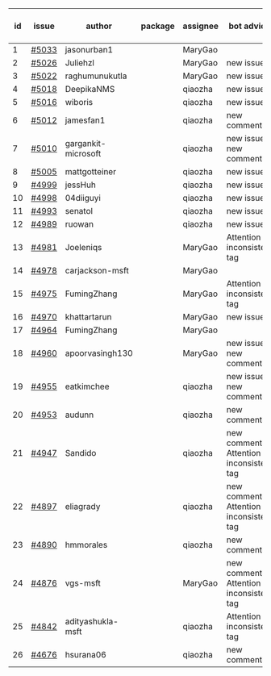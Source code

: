 | id | issue | author | package | assignee | bot advice | created date of issue | target release date | date from target |
| ------ | ------ | ------ | ------ | ------ | ------ | ------ | ------ | :-----: |
| 1 | [#5033](https://github.com/Azure/sdk-release-request/issues/5033) | jasonurban1 |  | MaryGao |  | 03-06 |  | 0 |
| 2 | [#5026](https://github.com/Azure/sdk-release-request/issues/5026) | Juliehzl |  | MaryGao | new issue. | 03-05 | 03-22 |  |
| 3 | [#5022](https://github.com/Azure/sdk-release-request/issues/5022) | raghumunukutla |  | MaryGao | new issue. | 03-04 | 03-22 |  |
| 4 | [#5018](https://github.com/Azure/sdk-release-request/issues/5018) | DeepikaNMS |  | qiaozha | new issue. | 02-29 | 03-22 |  |
| 5 | [#5016](https://github.com/Azure/sdk-release-request/issues/5016) | wiboris |  | qiaozha | new issue. | 02-29 | 03-22 |  |
| 6 | [#5012](https://github.com/Azure/sdk-release-request/issues/5012) | jamesfan1 |  | qiaozha | new comment. | 02-28 | 03-22 |  |
| 7 | [#5010](https://github.com/Azure/sdk-release-request/issues/5010) | gargankit-microsoft |  | qiaozha | new issue. new comment. | 02-28 | 03-22 |  |
| 8 | [#5005](https://github.com/Azure/sdk-release-request/issues/5005) | mattgotteiner |  | qiaozha | new issue. | 02-27 | 03-22 |  |
| 9 | [#4999](https://github.com/Azure/sdk-release-request/issues/4999) | jessHuh |  | qiaozha | new issue. | 02-27 | 03-22 |  |
| 10 | [#4998](https://github.com/Azure/sdk-release-request/issues/4998) | 04diiguyi |  | qiaozha | new issue. | 02-27 | 03-22 |  |
| 11 | [#4993](https://github.com/Azure/sdk-release-request/issues/4993) | senatol |  | qiaozha | new issue. | 02-27 | 03-22 |  |
| 12 | [#4989](https://github.com/Azure/sdk-release-request/issues/4989) | ruowan |  | qiaozha | new issue. | 02-27 | 03-22 |  |
| 13 | [#4981](https://github.com/Azure/sdk-release-request/issues/4981) | Joeleniqs |  | MaryGao | Attention to inconsistent tag | 02-24 | 03-22 |  |
| 14 | [#4978](https://github.com/Azure/sdk-release-request/issues/4978) | carjackson-msft |  | MaryGao |  | 02-22 | 03-22 |  |
| 15 | [#4975](https://github.com/Azure/sdk-release-request/issues/4975) | FumingZhang |  | MaryGao | Attention to inconsistent tag | 02-21 | 03-22 |  |
| 16 | [#4970](https://github.com/Azure/sdk-release-request/issues/4970) | khattartarun |  | MaryGao | new issue. | 02-20 | 03-22 |  |
| 17 | [#4964](https://github.com/Azure/sdk-release-request/issues/4964) | FumingZhang |  | MaryGao |  | 02-19 | 03-22 |  |
| 18 | [#4960](https://github.com/Azure/sdk-release-request/issues/4960) | apoorvasingh130 |  | MaryGao | new issue. new comment. | 02-19 | 03-22 |  |
| 19 | [#4955](https://github.com/Azure/sdk-release-request/issues/4955) | eatkimchee |  | qiaozha | new issue. new comment. | 02-17 | 03-22 |  |
| 20 | [#4953](https://github.com/Azure/sdk-release-request/issues/4953) | audunn |  | qiaozha | new comment. | 02-16 | 03-22 |  |
| 21 | [#4947](https://github.com/Azure/sdk-release-request/issues/4947) | Sandido |  | qiaozha | new comment. Attention to inconsistent tag | 02-15 | 03-22 |  |
| 22 | [#4897](https://github.com/Azure/sdk-release-request/issues/4897) | eliagrady |  | qiaozha | new comment. Attention to inconsistent tag | 01-18 | 02-23 |  |
| 23 | [#4890](https://github.com/Azure/sdk-release-request/issues/4890) | hmmorales |  | qiaozha | new comment. | 01-16 | 02-23 |  |
| 24 | [#4876](https://github.com/Azure/sdk-release-request/issues/4876) | vgs-msft |  | MaryGao | new comment. Attention to inconsistent tag | 01-09 | 02-23 |  |
| 25 | [#4842](https://github.com/Azure/sdk-release-request/issues/4842) | adityashukla-msft |  | qiaozha | Attention to inconsistent tag | 12-20 | 02-23 |  |
| 26 | [#4676](https://github.com/Azure/sdk-release-request/issues/4676) | hsurana06 |  | qiaozha | new comment. | 10-23 | 03-22 |  |

